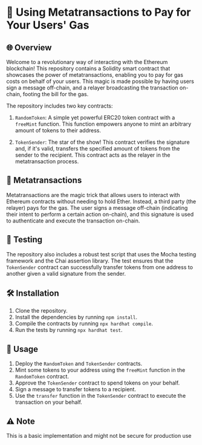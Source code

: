 # 🚀 Using Metatransactions to Pay for Your Users' Gas

## 🌐 Overview
Welcome to a revolutionary way of interacting with the Ethereum blockchain! This repository contains a Solidity smart contract that showcases the power of metatransactions, enabling you to pay for gas costs on behalf of your users. This magic is made possible by having users sign a message off-chain, and a relayer broadcasting the transaction on-chain, footing the bill for the gas.

The repository includes two key contracts:

1. `RandomToken`: A simple yet powerful ERC20 token contract with a `freeMint` function. This function empowers anyone to mint an arbitrary amount of tokens to their address.

2. `TokenSender`: The star of the show! This contract verifies the signature and, if it's valid, transfers the specified amount of tokens from the sender to the recipient. This contract acts as the relayer in the metatransaction process.

## 🎩 Metatransactions
Metatransactions are the magic trick that allows users to interact with Ethereum contracts without needing to hold Ether. Instead, a third party (the relayer) pays for the gas. The user signs a message off-chain (indicating their intent to perform a certain action on-chain), and this signature is used to authenticate and execute the transaction on-chain.

## 🧪 Testing
The repository also includes a robust test script that uses the Mocha testing framework and the Chai assertion library. The test ensures that the `TokenSender` contract can successfully transfer tokens from one address to another given a valid signature from the sender.

## 🛠️ Installation
1. Clone the repository.
2. Install the dependencies by running `npm install`.
3. Compile the contracts by running `npx hardhat compile`.
4. Run the tests by running `npx hardhat test`.

## 🚀 Usage
1. Deploy the `RandomToken` and `TokenSender` contracts.
2. Mint some tokens to your address using the `freeMint` function in the `RandomToken` contract.
3. Approve the `TokenSender` contract to spend tokens on your behalf.
4. Sign a message to transfer tokens to a recipient.
5. Use the `transfer` function in the `TokenSender` contract to execute the transaction on your behalf.

## ⚠️ Note
This is a basic implementation and might not be secure for production use
